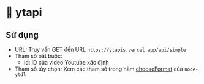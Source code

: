 # :electric_plug: ytapi

## Sử dụng
- URL: Truy vấn GET đến URL `https://ytapis.vercel.app/api/simple`
- Tham số bắt buộc:
	- id: ID của video Youtube xác định
- Tham số tùy chọn: Xem các tham số trong hàm [chooseFormat](https://github.com/fent/node-ytdl-core#ytdlchooseformatformats-options) của `node-ytdl`
